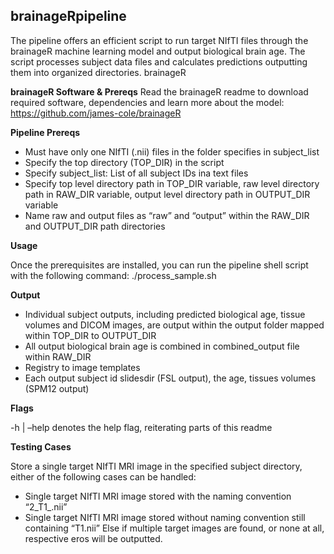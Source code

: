 ## brainageRpipeline
The pipeline offers an efficient script to run target NIfTI files through the brainageR machine learning model and output biological brain age. The script processes subject data files and calculates predictions outputting them into organized directories. 
brainageR 


**brainageR Software & Prereqs**
Read the brainageR readme to download required software, dependencies and learn more about the model: 
https://github.com/james-cole/brainageR


**Pipeline Prereqs**
- Must have only one NIfTI (.nii) files in the folder specifies in subject_list 
- Specify the top directory (TOP_DIR) in the script 
- Specify subject_list: List of all subject IDs ina  text files 
- Specify top level directory path in TOP_DIR variable, raw level directory path in RAW_DIR variable, output level directory path in OUTPUT_DIR variable 
- Name raw and output files as “raw” and “output” within the RAW_DIR and OUTPUT_DIR path directories

**Usage**

Once the prerequisites are installed, you can run the pipeline shell script with the following command: 
./process_sample.sh 


**Output**

- Individual subject outputs, including predicted biological age, tissue volumes and DICOM images, are output within the output folder mapped within TOP_DIR to OUTPUT_DIR 
- All output biological brain age is combined in combined_output file within RAW_DIR
- Registry to image templates 
- Each output subject id slidesdir (FSL output), the age, tissues volumes (SPM12 output)

  
**Flags**

-h | –help denotes the help flag, reiterating parts of this readme 


**Testing Cases**

Store a single target NIfTI MRI image in the specified subject directory, either of the following cases can be handled: 
- Single target NIfTI MRI image stored with the naming convention “2_T1_.nii” 
- Single target NIfTI MRI image stored without naming convention still containing “T1.nii”
Else if multiple target images are found, or none at all, respective eros will be outputted. 
